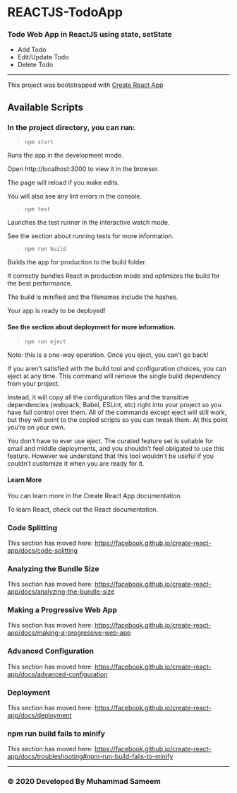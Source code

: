 # REACTJS-TodoApp
### Todo Web App in ReactJS using state, setState

* Add Todo
* Edit/Update Todo
* Delete Todo

<hr/>

This project was bootstrapped with [Create React App](https://github.com/facebook/create-react-app)


## Available Scripts

### In the project directory, you can run:

> ` npm start `

Runs the app in the development mode.

Open http://localhost:3000 to view it in the browser.


The page will reload if you make edits.

You will also see any lint errors in the console.


> ` npm test `

Launches the test runner in the interactive watch mode.

See the section about running tests for more information.


> ` npm run build `

Builds the app for production to the build folder.

It correctly bundles React in production mode and optimizes the build for the best performance.


The build is minified and the filenames include the hashes.

Your app is ready to be deployed!

#### See the section about deployment for more information.

> ` npm run eject `

Note: this is a one-way operation. Once you eject, you can’t go back!

If you aren’t satisfied with the build tool and configuration choices, you can eject at any time. This command will remove the single build dependency from your project.

Instead, it will copy all the configuration files and the transitive dependencies (webpack, Babel, ESLint, etc) right into your project so you have full control over them. All of the commands except eject will still work, but they will point to the copied scripts so you can tweak them. At this point you’re on your own.

You don’t have to ever use eject. The curated feature set is suitable for small and middle deployments, and you shouldn’t feel obligated to use this feature. However we understand that this tool wouldn’t be useful if you couldn’t customize it when you are ready for it.

#### Learn More

You can learn more in the Create React App documentation.

To learn React, check out the React documentation.

### Code Splitting

This section has moved here: https://facebook.github.io/create-react-app/docs/code-splitting


### Analyzing the Bundle Size

This section has moved here: https://facebook.github.io/create-react-app/docs/analyzing-the-bundle-size


### Making a Progressive Web App

This section has moved here: https://facebook.github.io/create-react-app/docs/making-a-progressive-web-app


### Advanced Configuration

This section has moved here: https://facebook.github.io/create-react-app/docs/advanced-configuration


### Deployment

This section has moved here: https://facebook.github.io/create-react-app/docs/deployment


### npm run build fails to minify

This section has moved here: https://facebook.github.io/create-react-app/docs/troubleshooting#npm-run-build-fails-to-minify

<hr/>

### &copy; 2020 Developed By Muhammad Sameem
